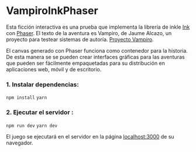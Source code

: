 # VampiroInkPhaser

Esta ficción interactiva es una prueba que implementa la librería de inkle [Ink](https://github.com/inkle/ink) con [Phaser](https://github.com/photonstorm/phaser). El texto de la aventura es Vampiro, de Jaume Alcazo, un proyecto para testear sistemas de autoría. [Proyecto Vampiro](http://wiki.caad.es/Proyecto_Vampiro).

El canvas generado con Phaser funciona como contenedor para la historia. De esta manera se se pueden crear interfaces gráficas para las aventuras que pueden ser fácilmente empaquetadas para su distribución en aplicaciones web, móvil y de escritorio.

### 1. Instalar dependencias:

`npm install`
`yarn`

### 2. Ejecutar el servidor :

`npm run dev`
`yarn dev`

El juego se ejecutará en el servidor en la página [localhost:3000](http://localhost:3000) de su navegador.
